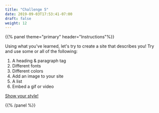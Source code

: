 ```yaml
---
title: "Challenge 5"
date: 2019-09-03T17:53:41-07:00
draft: false
weight: 12
---
```


{{% panel theme="primary" header="Instructions"%}}

Using what you've learned, let's try to create a site that describes you! Try and use some or all of the following:

1. A heading & paragraph tag
2. Different fonts
3. Different colors
4. Add an image to your site
5. A list
6. Embed a gif or video

<a class="my-2 mx-4 btn btn-info" href="https://codepen.io/Sunny-Dee/pen/qvVJLE" target="_blank">Show your style!</a>

{{% /panel %}}
